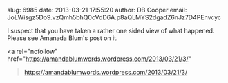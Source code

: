 slug:    6985
date:    2013-03-21 17:55:20
author:  DB Cooper
email:   JoLWisgz5Do9.vzQmh5bhQ0cVdD6A.p8aQLMYS2dgadZ6nJz7D4PEnvcyc

I suspect that you have taken a rather one sided view of what
happened. Please see Amanada Blum's post on it.

<a rel="nofollow" href="https://amandablumwords.wordpress.com/2013/03/21/3/"
>https://amandablumwords.wordpress.com/2013/03/21/3/</a>

